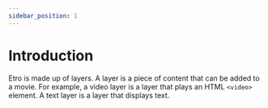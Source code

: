 ```yaml
---
sidebar_position: 1
---
```


# Introduction

Etro is made up of layers. A layer is a piece of content that can be added to a movie. For example, a video layer is a layer that plays an HTML `<video>` element. A text layer is a layer that displays text.
